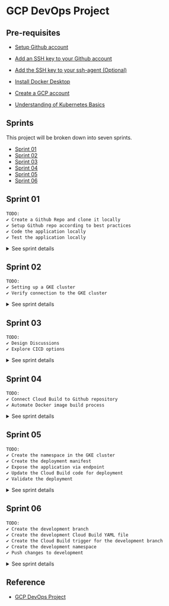 
# GCP DevOps Project 


## Pre-requisites 

- [Setup Github account](https://docs.github.com/en/get-started/onboarding/getting-started-with-your-github-account)

- [Add an SSH key to your Github account](https://docs.github.com/en/authentication/connecting-to-github-with-ssh/adding-a-new-ssh-key-to-your-github-account)

- [Add the SSH key to your ssh-agent (Optional)](https://docs.github.com/en/authentication/connecting-to-github-with-ssh/generating-a-new-ssh-key-and-adding-it-to-the-ssh-agent)

- [Install Docker Desktop](https://docs.docker.com/desktop/install/windows-install/) 

- [Create a GCP account](https://console.cloud.google.com/freetrial/signup) 

- [Understanding of Kubernetes Basics](https://github.com/joseeden/All-Things-Docker-and-Kubernetes?tab=readme-ov-file#kubernetes) 


<!-- 
- [Understanding of GKE fundamentals](https://cloud.google.com/kubernetes-engine/docs/concepts/kubernetes-engine-overview) -->


## Sprints 

This project will be broken down into seven sprints. 

- [Sprint 01](#sprint-01)
- [Sprint 02](#sprint-02)
- [Sprint 03](#sprint-03)
- [Sprint 04](#sprint-04)
- [Sprint 05](#sprint-05)
- [Sprint 06](#sprint-06)

<!-- 
## NOTES 

✔️ Copy the check sign when done with a task for a sprint.  -->



## Sprint 01

```
TODO: 
✔️ Create a Github Repo and clone it locally 
✔️ Setup Github repo according to best practices 
✔️ Code the application locally 
✔️ Test the application locally
```

<details><summary> See sprint details </summary>
 

1. Create the Github repository. 
    
    ![](../../Images/gcp-devops-project-1.png)

2. Clone the repository locally.

    ```bash
    joseeden@EdenJose:4-Test-repos$ git clone https://github.com/joseeden/gcp-devops-project.git
    Cloning into 'gcp-devops-project'...
    remote: Enumerating objects: 4, done.
    remote: Counting objects: 100% (4/4), done.
    remote: Compressing objects: 100% (3/3), done.
    remote: Total 4 (delta 0), reused 0 (delta 0), pack-reused 0
    Unpacking objects: 100% (4/4), 1.52 KiB | 11.00 KiB/s, done.
    joseeden@EdenJose:4-Test-repos$
    joseeden@EdenJose:4-Test-repos$ ls -la
    total 0
    drwxrwxrwx 1 joseeden joseeden 512 Jan 26 01:34 .
    drwxrwxrwx 1 joseeden joseeden 512 Jan 26 01:34 ..
    drwxr-xr-x 1 joseeden joseeden 512 Jan 26 01:34 gcp-devops-project
    joseeden@EdenJose:4-Test-repos$
    joseeden@EdenJose:4-Test-repos$ cd gcp-devops-project/
    joseeden@EdenJose:gcp-devops-project$ ls -la
    total 4
    drwxr-xr-x 1 joseeden joseeden  512 Jan 26 01:34 .
    drwxrwxrwx 1 joseeden joseeden  512 Jan 26 01:34 ..
    drwxr-xr-x 1 joseeden joseeden  512 Jan 26 01:34 .git
    -rw-r--r-- 1 joseeden joseeden 1066 Jan 26 01:34 LICENSE
    -rw-r--r-- 1 joseeden joseeden   93 Jan 26 01:36 README.md 
    ```

3. Enable branch protection on the main branch. 


    <p>
    <img width=600  src='../../Images/gcp-devops-project-enable-branch-protections-how-it-is.png'>
    </p>

    ![]()

    To do this, go back to the Github repo > Settings > Branches > Add branch protection rule


    ![](../../Images/gcp-devops-projct-enabled-branch-protection-settings.png)

    Put in "master" for branch  name and then tick the box for "Require a pull reqeust before merging. Click Create at the bottom.


    ![](../../Images/gcp-devops-project-enabled-branch-protection-require-pull-request-with-borders.png)


    ![](../../Images/gcp-devops-project-enabled-branch-protection-doneee.png)


    **Note**: In a team setting, you may need to add an "Approval" stage so that any changes will be reviewed by another team member before it is pushed to the master branch.

4. Back in the terminal, create a feature branch so that we don't commit directly to the master branch.

    ```bash
    joseeden@EdenJose:gcp-devops-project$ git branch
    * master
    joseeden@EdenJose:gcp-devops-project$ git checkout -b "feature/sprint-01"
    Switched to a new branch 'feature/sprint-01'
    joseeden@EdenJose:gcp-devops-project$
    joseeden@EdenJose:gcp-devops-project$ git branch
    * feature/sprint-01
    master 
    ```

5. Try to change the README file and do a <code>git push.</code> If you encounter an error, make sure that you have [generated your SSH keys and added them to your Github account](https://docs.github.com/en/authentication/connecting-to-github-with-ssh/adding-a-new-ssh-key-to-your-github-account). Also, you might need to modidy the <code>.git/config</code> in your project directory.

    ```bash
    [remote "origin"]
    url =  git@github.com:joseeden/gcp-devops-project.git
    fetch = +refs/heads/*:refs/remotes/origin/*
    [branch "master"]
    remote = origin
    merge = refs/heads/master
    [branch "feature/sprint-01"]
    remote = origin
    merge = refs/heads/feature/sprint-01
    ```

    Set upstream branch as the feature branch.

    ```bash
    git add . 
    git commit -m "Updated README" 
    git push --set-upstream origin feature/sprint-01
    ```


6. **Shortcuts**. As a shortcut, we can add an alias in out <code>~/.bashrc</code>.

    ```bash
    alias gitacp='git add -A; git commit; git push' 
    alias gitst="git status"      
    ```

    ```bash
    source ~/.bashrc
    ```

7. Back at the Github repo, a new message will appear. Click the "Compare & pull request". The original text and the changes will appear at the bottom, highlighted with red and green. In the "Add a description" box, specify the change made and then click "Create pull request".

    |![](../../Images/gcp-devops-project-add-simple-change-to-readme.png)|
    |-|

    |![](../../Images/gcp-devops-project-create-pull-requestsss.png)|
    |-|

8. In a team setting, a review will be done by another team member before it is merged. The members names will appear in the "Reviewer" section at the left. This is a self project, simply clik the Merge pull request > Confirm merge.

    |![](../../Images/merging-pull-request-for-self-project.png)|
    |-|
    </p>

    |![](../../Images/gcp-devops-project-merged-pull-request-done-self-projectsssss.png)|
    |-|
    
    There is an option to delete the branch after every merge to the master branch, as this is a common practice. Whenever changes are merged to the master branch, it means that all changes have undergone testing, has been reviewed, and no additional change is needed. 

    But since this is a self-project, we can keep the branch open for now. 

9. Back in the project directory, create the files. 

    app.py:

    ```python
    from flask import flask 
    app = Flask(__name__) 

    @app.route('/')
    def hello_world(): 
        return 'This is a simple Flask application' 
    ```

    requirements.txt:

    ```bash
    flask 
    ```

    Dockerfile:

    ```Dockerfile
    FROM python:3.8-slim-buster 

    WORKDIR /app

    COPY requirements.txt requirements.txt 
    RUN pip3 install -r requirements.txt

    COPY . .

    CMD ["python3", "-m", "flask", "run", "--host=0.0.0.0"]
    ```

10. Test the application locally. To do this, we will need to have [Docker desktop installed locally](https://docs.docker.com/desktop/install/windows-install/).

    ```bash
    docker build -t simple-flask-app . 
    ```

    Check the created image. 

    ```bash 
    joseeden@EdenJose:gcp-devops-project$ docker images
    REPOSITORY         TAG       IMAGE ID       CREATED         SIZE
    simple-flask-app   latest    6cf9598ecf38   2 minutes ago   129MB
    ```

11. Run the docker container locally.

    ```bash
    joseeden@EdenJose:gcp-devops-project$ docker run -p 5000:5000 simple-flask-app
    * Debug mode: off
    WARNING: This is a development server. Do not use it in a production deployment. Use a production WSGI server instead.
    * Running on all addresses (0.0.0.0)
    * Running on http://127.0.0.1:5000
    * Running on http://172.17.0.2:5000
    ```

    Open a browser and navigate to the URL and port:

    ```bash
    localhost:5000 
    ```

    |![](../../Images/gcp-devops-project-flask-application-is-alive-can-be-accessed-through-browser.png)|
    |-|

12. Since the application is running locally, we can now commit the changes. But first, make sure to check your current branch and verify the changes. Afterwards, commit and push the changes. 

    
    ```bash
    joseeden@EdenJose:gcp-devops-project$ git branch
    * feature/sprint-01
    master
    joseeden@EdenJose:gcp-devops-project$ gitst
    On branch feature/sprint-01
    Your branch is up to date with 'origin/feature/sprint-01'.

    Changes not staged for commit:
    (use "git add <file>..." to update what will be committed)
    (use "git restore <file>..." to discard changes in working directory)
            modified:   README.md

    Untracked files:
    (use "git add <file>..." to include in what will be committed)
            Dockerfile
            app.py
            requirements.txt

    no changes added to commit (use "git add" and/or "git commit -a")
    joseeden@EdenJose:gcp-devops-project$
    joseeden@EdenJose:gcp-devops-project$ gitacp
    [feature/sprint-01 e604161] Added files for containerized flask app.
    4 files changed, 24 insertions(+), 1 deletion(-)
    create mode 100644 Dockerfile
    create mode 100644 app.py
    create mode 100644 requirements.txt
    Enumerating objects: 8, done.
    Counting objects: 100% (8/8), done.
    Delta compression using up to 4 threads
    Compressing objects: 100% (5/5), done.
    Writing objects: 100% (6/6), 826 bytes | 16.00 KiB/s, done.
    Total 6 (delta 0), reused 0 (delta 0)
    To github.com:joseeden/gcp-devops-project.git
    d43bee8..e604161  feature/sprint-01 -> feature/sprint-01
    ```
    ```bash
    ## COMMIT 
    Added files for containerized flask app.
    # Please enter the commit message for your changes. Lines starting
    # with '#' will be ignored, and an empty message aborts the commit.
    #
    # On branch feature/sprint-01
    # Your branch is up to date with 'origin/feature/sprint-01'.
    #
    # Changes to be committed:
    #       new file:   Dockerfile
    #       modified:   README.md
    #       new file:   app.py
    #       new file:   requirements.txt
    #   
    ```

13. Back at the Github repo, switch to the feature branch and open a pull request. 

    |![](../../Images/gcp-devops-project-working-app-pushing-committing-changes-to-github.png)|
    |-|

    |![](../../Images/gcp-devops-project-opened-pull-requests-for-changes-in-the-flask-app.png)|
    |-|

    Merge the PR.

    |![](../../Images/gcp-devops-project-merged-working-changes-to-the-repo.png)|
    |-|


14. At this point, we can now safely delete the feature branch. Click Delete branch.

    |![](../../Images/gcp-devops-project-safely-deletee-feature-branch-sprint-01.png)|
    |-|


</details>


## Sprint 02

```
TODO: 
✔️ Setting up a GKE cluster
✔️ Verify connection to the GKE cluster
```

<details><summary> See sprint details </summary>


1. Login to your GCP account and go to the GKE menu. Click CREATE > Standard: You manage your cluster > CONFIGURE. 

    |![](../../Images/gcp-devops-project-create-gke-cluster.png)|
    |-|

2. Provide the following specifics for the cluster:

    Basics: 

    - Name: cluster-1
    - Location type: Zonal 
    - Zone: asia-southeast1-a

    |![](../../Images/gcp-devops-project-create-gke-cluster-clsuter-1-asia.png)
    |-|


3. The cluster creation may take up 5-10 mins. Once done, it should appear in the Clusters menu. Click the clsuter name to see details of the cluster. 

    |![](../../Images/gcp-devops-project-cluster-1-created-yeyy.png)
    |-|

4. **Maintenance window**. For production environments, it is recommended to change the maintenance window from Any time to xx.  

<!-- Clusters > select cluster > Details > Automation -->


5. To connect to the cluster, click CONNECT. It will show the available options to connect to the cluster. Click RUN IN CLOUD SHELL. This will open a Linux terminal.

    |![](../../Images/gcp-devops-project-connect-the-gke-cluster-cluster-1.png)
    |-|

    In the "Authorize Cloud Shell" window, click AUTHORIZE. A kubeconfig will then be generated.  



    Run some kubectl commands to test.

    ```bash
    kubectl get ns  
    kubectl get po -n kube-system  
    ```

    **Note:** These information can also be seen from the GCP console.

</details>

## Sprint 03

```
TODO: 
✔️ Design Discussions
✔️ Explore CICD options
```

<details><summary> See sprint details </summary>

What we have: 

- Code written in Python 
- Code is hosted in Github 

What we want to do:

- Automate build of Docker image 
- Store the Docker image in an artifactory 
- Write the manifest files for Kubernetes deployment
- Setup CD to deploy code to GKE

Available GCP Tools: 

-  Cloud Build
    - CICD Tool 
    - Can automate docker image build 
    - Can be used to deploy image to GKE cluster
    - Serverless CI/CD platform 
    - No infrastructure to maintain 
    - Build logic is in YAML file 

- GCP Artifact Registry 
    - Store the Docker image 

Architecture:

|![](../../Images/gcp-devops-project-architecture-flow-how-app-will-be-deployed.png)|
|-|

</details>




## Sprint 04

```
TODO: 
✔️ Connect Cloud Build to Github repository 
✔️ Automate Docker image build process 
```

<details><summary> See sprint details </summary>

**Notes**

In traditional Jenkins, we use **Webhooks** to monitor activities in a repository. The Jenkins job will be triggered when new changes are committed. 

|![](../../Images/gcp-devops-projet-how-traditional-jenkins-works.png)|
|-|

In Cloud Build, we can use a **Cloud Build Trigger.** This will be the event that will start the Cloud Build job. This can be any push that is done on the main/master branch. This can also be configured for other branches.

|![](../../Images/gcp-devops-project-how-cloud-buikld-trigger-works.png)|
|-|

Once triggered, Cloud Build will check the Cloudbuild.yaml which will contain the instructions. This is the CD code.

|![](../../Images/gcp-devops-project-flow-make-code-changes-up-to-storing-docker-image.png)|
|-|

**Connecting Github repo to Cloud Build**

1. First, search for Cloud Build. If this is the first you've used it, you'll need to enable the Cloud Build API. Refresh the window or try searching Cloud Build from the search bar again. 

    |![](../../Images/gcp-devops-project-enable-cloudbuild-api.png)|
    |-|


2. In the Cloud Build homepage, go to Triggers > MANAGE REPOSITORIES > CONNECT REPOSITORY.


    In the right-side window, select Github. This will open a new tab for authentication.  It will fail for the first time because it will require the Google Cloud Build to be installed in your Github account.


    When installing tools in you code repository, make sure to allow access to specific repositories only. Click "Only select repositories" and select the "gcp-devops-project". Click Install afterwards. 

    Provide your Github password to confirm. You'll be redirected back to Cloud Build.  




4. Still in the connect repository step, your Github account should appear. Select the correct resporitory, tick the box to accept the conditions, and click CONNECT.



**Setup the Cloud Build Trigger**

1. In the Cloud Build page, click the three dots at the right side of your repository > Add trigger. Provide the following details and click CREATE afterwards.

    - Name: gcp-devops-project-master-branch-trigger 
    - Description: Trigger for master branch 
    - Event: Push to a branch 
    - Configuration: Cloud Build configuration file (yaml or json)   

2. Return to the terminal and create a new branch.

    ```bash
    git checkout -b "minor/cloudbuild  
    git branch 
    ```

3. Create the cloudbuild.yaml.

```yaml
  
```

4. Commit the change to your Github repository. 

```bash
git add .
git commit -m "Created the cloudbuild yaml file"
git push  
```

5. Open a PR and then merge it to the master branch. 


6. Back at the Cloud Build console, we should see a running job. This will take up to 2 minutes to finish.


    Go to History.  Once successful, we should see a green check mark. 


7. Search for Artifact Resgitry in the search bar. If this is the first time you've used it, you'll need to enable the API first. 


    Refresh the page. Go to Repositories > CONTAINER REGISTRY > asia.gcr.io


    We should see the folder. The Docker image should be inside it.


</details>



## Sprint 05

```
TODO: 
✔️ Create the namespace in the GKE cluster
✔️ Create the deployment manifest 
✔️ Expose the application via endpoint
✔️ Update the Cloud Build code for deployment
✔️ Validate the deployment

```

<details><summary> See sprint details </summary>

1. In the Cloud Build menu, select your clsuter and connect to it via Cloudshell. Create the namespace.

    ```bash
    kubectl create ns gcp-devops-prod
    kubectl get ns 
    ```

    From the GCP console, go to Workloads > SHOW SYSTEM WORKLOADS > Namespace dropdown bar.

    |![](../../Images/gcp-devops-proj-create-namspace-gcp-devops-prod.png)|
    |-|


2. Back in your local terminal, create another branch. 

    ```bash
    git checkout -b "minor/deployment-file"
    git branch
    ```

3. Create the deployment file. 

    ```yaml
    
    ```

4. Update the cloudbuild.yaml file. 

    ```yaml
    
    ```

5. Commit the code to Github repo. 

    ```bash
    git add .
    git commit -m "Update the manifest with deployment and service." 
    gt push 
    ```

6. Switch to the Github UI and then to the branch. Create a PR and then merge it. Once the changes get merged to the master branch, it will trigger the Cloud Build.


7. Refresh the Github page then click on the left commit message. We should see the notification that the Cloud Build has been triggered. Click Details > View more details on Google CLoud Build. It should open a new tab. 


    Once successful, we should see all green check marks. 



9. From the GKE console, go to Workloads > Namespace: gcp-devops-prod > Click the deployment name. 


    Go to Services & Ingress. We should see the endpoint here. This is an external loadbalancer provisioned by GCP.
    
    
    
    Click the public IP address to open the application in a new tab. 



    Connect to the GKE cluster using Cloudshell and check the pods. 

    ```bash
    kubectl get po  
    ```



 




</details>



## Sprint 06

```
TODO: 
✔️ Create the development branch
✔️ Create the development Cloud Build YAML file
✔️ Create the Cloud Build trigger for the development branch
✔️ Create the development namespace 
✔️ Push changes to development 
```

<details><summary> See sprint details </summary>

1. Do a git pull for the main branch.

    ```bash
    git checkout master 
    git pull 
    ```

2. Create a new branch.

    ```bash
    git checkout -b development
    git branch  
    ```

3. Update the Cloud Build YAML file. 

    ```yaml
    
    ```

4. Go to Cloud Build > Trigger > CREATE TRIGGER. Specify the following:

    - Name: gcp-devops-project-dev 
    - Description: This is the Cloud Build trigger for the development branch.
    - Event: Push to a branch
    - Repository: gcp-devops-project 
    - Branch: <code>^development$</code>
    - Configuration: Cloud Build configuration file (yaml or json)


5. Go to GKE > Connect to your GKE cluster using Cloudshell. Create the namespace.

    ```bash 
    kubectl create ns gcp-devops-dev 
    ```

6.  Update the gke.yaml to point the image and namespace to the correct one. 

    ```yaml
    
    ```


7. Push the change to Github. 

    ```bash
    git add . 
    git commit -m "Add deployment files for dev environment."
    git push 
    ```

8. Go to Cloud Build to see the running job.


    We should see all green check marks.


9. Back at the GKE console, go to Workloads > Namespace: gcp-devops-dev 


    Go to Services & Ingress > Namespace: gcp-devops-dev 


    Click the endpoint and verify that you can access the application.

</details>







## Reference 

- [GCP DevOps Project](https://kodekloud.com/courses/gcp-devops-project/)